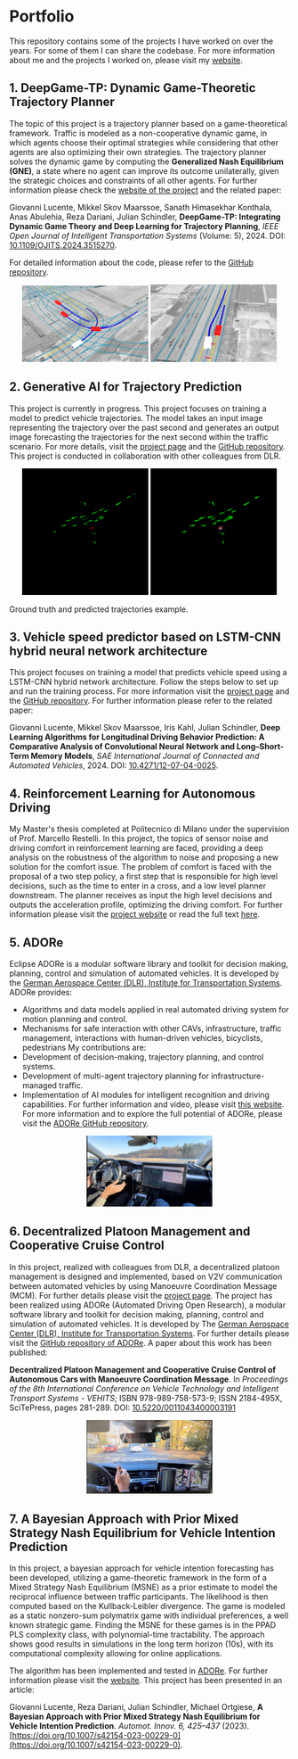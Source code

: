 # Portfolio
This repository contains some of the projects I have worked on over the years. For some of them I can share the codebase.
For more information about me and the projects I worked on, please visit my [website](https://giovannilucente.github.io/portfolio/).

## 1. DeepGame-TP: Dynamic Game-Theoretic Trajectory Planner
The topic of this project is a trajectory planner based on a game-theoretical framework. Traffic is modeled as a non-cooperative dynamic game, in which agents choose their optimal strategies while considering that other agents are also optimizing their own strategies. The trajectory planner solves the dynamic game by computing the **Generalized Nash Equilibrium (GNE)**, a state where no agent can improve its outcome unilaterally, given the strategic choices and constraints of all other agents. For further information please check the [website of the project](https://giovannilucente.github.io/dynamic_game_trajectory_planner/) and the related paper:

Giovanni Lucente, Mikkel Skov Maarssoe, Sanath Himasekhar Konthala, Anas Abulehia, Reza Dariani, Julian Schindler, **DeepGame-TP: Integrating Dynamic Game Theory and Deep Learning for Trajectory Planning**, *IEEE Open Journal of Intelligent Transportation Systems* (Volume: 5), 2024. DOI: [10.1109/OJITS.2024.3515270](https://ieeexplore.ieee.org/document/10793110).

For detailed information about the code, please refer to the [GitHub repository](https://github.com/giovannilucente/dynamic_game_trajectory_planner).
<p align="center">
  <img src="media/Congested_Intersection.png" alt="Congested Intersection Image" width="45%"/>
  <img src="media/Overtaking.png" alt="Overtaking" width="45%"/>
</p>

## 2. Generative AI for Trajectory Prediction
This project is currently in progress.
This project focuses on training a model to predict vehicle trajectories. The model takes an input image representing the trajectory over the past second and generates an output image forecasting the trajectories for the next second within the traffic scenario.
For more details, visit the [project page](https://giovannilucente.github.io/portfolio/generative_ai_trajectory_prediction/index.html) and the [GitHub repository](https://github.com/giovannilucente/portfolio/tree/main/generative_ai_trajectory_prediction).
This project is conducted in collaboration with other colleagues from DLR.
<p align="center">
  <img src="media/2_21_ground_truth.png" alt="Congested Intersection Image" width="45%"/>
  <img src="media/2_21_output.png" alt="Overtaking" width="45%"/>
</p>
Ground truth and predicted trajectories example.

## 3. Vehicle speed predictor based on LSTM-CNN hybrid neural network architecture
This project focuses on training a model that predicts vehicle speed using a LSTM-CNN hybrid network architecture. Follow the steps below to set up and run the training process. For more information visit the [project page](https://giovannilucente.github.io/LSTM_CNN_vehicle_speed_predictor/index.html) and the [GitHub repository](https://github.com/giovannilucente/LSTM_CNN_vehicle_speed_predictor). For further information please refer to the related paper:

Giovanni Lucente, Mikkel Skov Maarssoe, Iris Kahl, Julian Schindler, **Deep Learning Algorithms for Longitudinal Driving Behavior Prediction: A Comparative Analysis of Convolutional Neural Network and Long–Short-Term Memory Models**, *SAE International Journal of Connected and Automated Vehicles*, 2024. DOI: [10.4271/12-07-04-0025](https://doi.org/10.4271/12-07-04-0025).

## 4. Reinforcement Learning for Autonomous Driving
My Master's thesis completed at Politecnico di Milano under the supervision of Prof. Marcello Restelli. 
In this project, the topics of sensor noise and driving comfort in reinforcement learning are faced, providing a deep analysis on the robustness of the algorithm to noise and proposing a new solution for the comfort issue. The problem of comfort is faced with the proposal of a two step policy, a first step that is responsible for high level decisions, such as the time to enter in a cross, and a low level planner downstream. The planner receives as input the high level decisions and outputs the acceleration profile, optimizing the driving comfort. 
For further information please visit the [project website](https://giovannilucente.github.io/portfolio/reinforcement_learning_autonomous_driving/index.html) or read the full text [here](https://www.politesi.polimi.it/handle/10589/165482).

## 5. ADORe
Eclipse ADORe is a modular software library and toolkit for decision making, planning, control and simulation of automated vehicles. 
It is developed by the [German Aerospace Center (DLR), Institute for Transportation Systems](https://www.dlr.de/en/ts/). ADORe provides: 
- Algorithms and data models applied in real automated driving system for motion planning and control.
- Mechanisms for safe interaction with other CAVs, infrastructure, traffic management, interactions with human-driven vehicles, bicyclists, pedestrians
My contributions are:
- Development of decision-making, trajectory planning, and control systems.
- Development of multi-agent trajectory planning for infrastructure-managed traffic.
- Implementation of AI modules for intelligent recognition and driving capabilities.
For further information and video, please visit [this website](https://giovannilucente.github.io/portfolio/adore/index.html).
For more information and to explore the full potential of ADORe, please visit the [ADORe GitHub repository](https://github.com/DLR-TS/adore?tab=readme-ov-file).
<p align="center">
  <img src="media/adore_picture.jpg" alt="ADORe picture" width="45%"/>
</p>

## 6. Decentralized Platoon Management and Cooperative Cruise Control
In this project, realized with colleagues from DLR, a decentralized platoon management is designed and implemented, based on V2V communication between automated 
vehicles by using Manoeuvre Coordination Message (MCM). For further details please visit the [project page](https://giovannilucente.github.io/portfolio/cooperative_cruise_control/index.html). The project has been realized using ADORe (Automated Driving Open Research), a modular software library and toolkit for decision making, planning, control and simulation of automated vehicles. It is developed by The [German Aerospace Center (DLR), Institute for Transportation Systems](https://www.dlr.de/en/ts/). For further details please visit the [GitHub repository of ADORe](https://github.com/DLR-TS/adore?tab=readme-ov-file).
A paper about this work has been published:

**Decentralized Platoon Management and Cooperative Cruise Control of Autonomous Cars with Manoeuvre Coordination Message**. In *Proceedings of the 8th International Conference on Vehicle Technology and Intelligent Transport Systems - VEHITS*; ISBN 978-989-758-573-9; ISSN 2184-495X, SciTePress, pages 281-289. DOI: [10.5220/0011043400003191](https://www.scitepress.org/Link.aspx?doi=10.5220/0011043400003191)

<p align="center">
  <img src="media/cooperative_cruise_control.jpg" alt="ADORe picture" width="45%"/>
</p>

## 7. A Bayesian Approach with Prior Mixed Strategy Nash Equilibrium for Vehicle Intention Prediction
In this project, a bayesian approach for vehicle intention forecasting has been developed, utilizing a game-theoretic framework 
in the form of a Mixed Strategy Nash Equilibrium (MSNE) as a prior estimate to model the reciprocal influence between traffic participants. 
The likelihood is then computed based on the Kullback-Leibler divergence. The game is modeled as a static nonzero-sum polymatrix game with 
individual preferences, a well known strategic game. Finding the MSNE for these games is in the PPAD PLS complexity class, with polynomial-time 
tractability. The approach shows good results in simulations in the long term horizon (10s), with its computational complexity allowing for online applications. 

The algorithm has been implemented and tested in [ADORe](https://github.com/DLR-TS/adore). For further information please visit the [website](https://giovannilucente.github.io/portfolio/bayesian_approach_prior_mixed_strategy_nash_equilibrium/index.html).
This project has been presented in an article: 

Giovanni Lucente, Reza Dariani, Julian Schindler, Michael Ortgiese, **A Bayesian Approach with Prior Mixed Strategy Nash Equilibrium for Vehicle Intention Prediction**. 
*Automot. Innov. 6, 425–437* (2023). [https://doi.org/10.1007/s42154-023-00229-0](https://doi.org/10.1007/s42154-023-00229-0).














